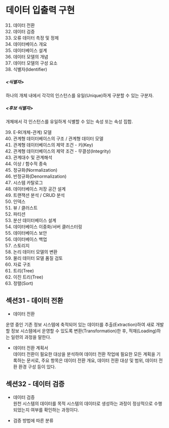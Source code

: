 # 데이터 입출력 구현

31. 데이터 전환
32. 데이터 검증
33. 오류 데이터 측정 및 정제
34. 데이터베이스 개요
35. 데이터베이스 설계
36. 데이터 모델의 개념
37. 데이터 모델의 구성 요소
38. 식별자(Identifier)

##### <식별자>

하나의 개체 내에서 각각의 인스턴스를 유일(Unique)하게 구분할 수 있는 구분자.

##### <후보 식별자>

개체에서 각 인스턴스를 유일하게 식별할 수 있는 속성 또는 속성 집합.

39. E-R(개체-관계) 모델
40. 관계형 데이터베이스의 구조 / 관계형 데이터 모델
41. 관계형 데이터베이스의 제약 조건 - 키(Key)
42. 관계형 데이터베이스의 제약 조건 - 무결성(Integrity)
43. 관계대수 및 관계해석
44. 이상 / 함수적 종속
45. 정규화(Normalization)
46. 반정규화(Denormalization)
47. 시스템 카탈로그
48. 데이터베이스 저장 공간 설계
49. 트랜잭션 분석 / CRUD 분석
50. 인덱스
51. 뷰 / 클러스트
52. 파티션
53. 분산 데이터베이스 설계
54. 데이터베이스 이중화/서버 클러스터링
55. 데이터베이스 보안
56. 데이터베이스 백업
57. 스토리지
58. 논리 데이터 모델의 변환
59. 물리 데이터 모델 품질 검토
60. 자료 구조
61. 트리(Tree)
62. 이진 트리(Tree)
63. 정렬(Sort)

## 섹션31 - 데이터 전환

- 데이터 전환

운영 중인 기존 정보 시스템에 축적되어 있는 데이터를 추출(Extraction)하여 새로 개발할 정보 시스템에서 운영할 수 있도록 변환(Transformation)한 후, 적재(Loading)하는 일련의 과정을 말한다.

- 데이터 전환 계획서
  <br>데이터 전환이 필요한 대상을 분석하여 데이터 전환 작업에 필요한 모든 계획을 기록하는 문서로, 주요 항목은 데이터 전환 개요, 데이터 전환 대상 및 범위, 데이터 전환 환경 구성 등이 있다.

## 섹션32 - 데이터 검증

- 데이터 검증
  <br>원천 시스템의 데이터를 목적 시스템의 데이터로 생성하는 과정이 정상적으로 수행되었는지 여부를 확인하는 과정이다.

- 검증 방법에 따른 분류
  <br>
